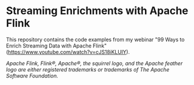 # Streaming Enrichments with Apache Flink

This repository contains the code examples from my webinar "99 Ways to Enrich Streaming Data with Apache Flink" (https://www.youtube.com/watch?v=cJS18iKLUIY).

*Apache Flink, Flink®, Apache®, the squirrel logo, and the Apache feather logo are either registered trademarks or trademarks of The Apache Software Foundation.*
